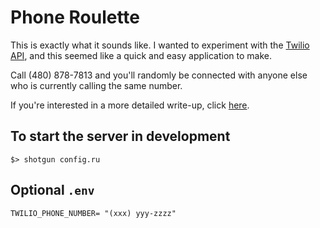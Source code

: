 # Phone Roulette

This is exactly what it sounds like. I wanted to experiment with the [Twilio API](https://www.twilio.com/voice/api),
and this seemed like a quick and easy application to make.

Call (480) 878-7813 and you'll randomly be connected with anyone else who is currently calling the same number.

If you're interested in a more detailed write-up, click [here](http://www.cyrusstoller.com/2013/09/09/phone-roulette-with-twilio-and-sinatra/).

## To start the server in development
```
$> shotgun config.ru
```

## Optional `.env`
```
TWILIO_PHONE_NUMBER= "(xxx) yyy-zzzz"
```
